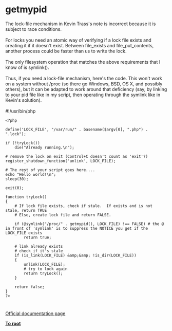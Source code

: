# getmypid



The lock-file mechanism in Kevin Trass&apos;s note is incorrect because it is subject to race conditions.<br><br>For locks you need an atomic way of verifying if a lock file exists and creating it if it doesn&apos;t exist. Between file_exists and file_put_contents, another process could be faster than us to write the lock.<br><br>The only filesystem operation that matches the above requirements that I know of is symlink().<br><br>Thus, if you need a lock-file mechanism, here&apos;s the code. This won&apos;t work on a system without /proc (so there go Windows, BSD, OS X, and possibly others), but it can be adapted to work around that deficiency (say, by linking to your pid file like in my script, then operating through the symlink like in Kevin&apos;s solution).<br><br>#!/usr/bin/php<br>

```
<?php

define('LOCK_FILE', "/var/run/" . basename($argv[0], ".php") . ".lock");

if (!tryLock())
    die("Already running.\n");

# remove the lock on exit (Control+C doesn't count as 'exit'?)
register_shutdown_function('unlink', LOCK_FILE);

# The rest of your script goes here....
echo "Hello world!\n";
sleep(30);

exit(0);

function tryLock()
{
    # If lock file exists, check if stale.  If exists and is not stale, return TRUE
    # Else, create lock file and return FALSE.

    if (@symlink("/proc/" . getmypid(), LOCK_FILE) !== FALSE) # the @ in front of 'symlink' is to suppress the NOTICE you get if the LOCK_FILE exists
        return true;

    # link already exists
    # check if it's stale
    if (is_link(LOCK_FILE) &amp;&amp; !is_dir(LOCK_FILE))
    {
        unlink(LOCK_FILE);
        # try to lock again
        return tryLock();
    }

    return false;
}
?>
```
  

#

[Official documentation page](https://www.php.net/manual/en/function.getmypid.php)

**[To root](/README.md)**